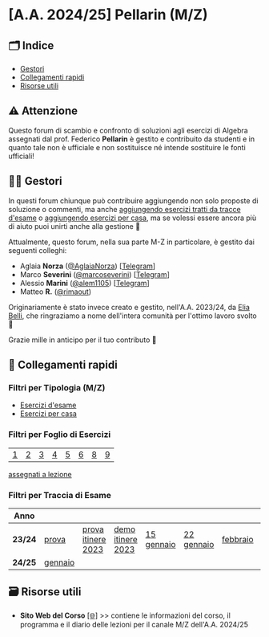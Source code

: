 # [A.A. 2024/25] Pellarin (M/Z)

## 🗂 Indice

- [Gestori](#-gestori)
- [Collegamenti rapidi](#-collegamenti-rapidi)
- [Risorse utili](#-risorse-utili)

## ⚠️ Attenzione

Questo forum di scambio e confronto di soluzioni agli esercizi di Algebra assegnati dal prof. Federico **Pellarin** è gestito e contribuito da studenti e in quanto tale non è ufficiale e non sostituisce né intende sostituire le fonti ufficiali!

## 👷‍♀️ Gestori

In questi forum chiunque può contribuire aggiungendo non solo proposte di soluzione o commenti, ma anche [aggiungendo esercizi tratti da tracce d'esame](../../../discussions/new?category=esami-m-z) o [aggiungendo esercizi per casa](../../../discussions/new?category=esercizi-m-z), ma se volessi essere ancora più di aiuto puoi unirti anche alla gestione 🙂

Attualmente, questo forum, nella sua parte M-Z in particolare, è gestito dai seguenti colleghi:
- Aglaia **Norza** ([@AglaiaNorza](https://github.com/aglaianorza)) [[Telegram](https://t.me/aglaianorza)]
- Marco **Severini** ([@marcoseverini](https://github.com/marcoseverini)) [[Telegram](https://t.me/severoga)]
- Alessio **Marini** ([@alem1105](https://github.com/alem1105)) [[Telegram](https://t.me/alem1153)]
- Matteo **R.** ([@rimaout](https://github.com/rimaout))

Originariamente è stato invece creato e gestito, nell'A.A. 2023/24, da [Elia Belli](https://github.com/Elia-Belli), che ringraziamo a nome dell'intera comunità per l'ottimo lavoro svolto 💪

Grazie mille in anticipo per il tuo contributo 🙌

## 🔗 Collegamenti rapidi

### Filtri per Tipologia (M/Z)

- [Esercizi d'esame](../../../discussions/categories/esami-m-z)
- [Esercizi per casa](../../../discussions/categories/esercizi-m-z)

### Filtri per Foglio di Esercizi

|                                                                               | | | | | | | |
|-------------------------------------------------------------------------------|-|-|-|-|-|-|-|
| [1](../../../discussions?discussions_q=label%3A"[M-Z]+(2024%2F25)+Foglio+1")  | [2](../../../discussions?discussions_q=label%3A"[M-Z]+(2024%2F25)+Foglio+2")  |[3](../../../discussions?discussions_q=label%3A"[M-Z]+(2024%2F25)+Foglio+3")  |[4](../../../discussions?discussions_q=label%3A"[M-Z]+(2024%2F25)+Foglio+4")  |[5](../../../discussions?discussions_q=label%3A"[M-Z]+(2024%2F25)+Foglio+5")  |[6](../../../discussions?discussions_q=label%3A"[M-Z]+(2024%2F25)+Foglio+6")  |[8](../../../discussions?discussions_q=label%3A"[M-Z]+(2024%2F25)+Foglio+8")  |[9](../../../discussions?discussions_q=label%3A"[M-Z]+(2024%2F25)+Foglio+9")  |


[assegnati a lezione](../../../discussions?discussions_q=label%3A"[M-Z]+(2024%2F25)+lasciati+a+lezione")

### Filtri per Traccia di Esame

| Anno      |                                                                                    |    | | | | | | | | | |
|-----------|------------------------------------------------------------------------------------|----|-|-|-|-|-|-|-|-|-|
| **23/24** | [prova](../../../discussions?discussions_q=label%3A"prova+18+dicembre+2023+[M-Z]") |[prova itinere 2023](../../../discussions?discussions_q=label%3A"prova+in+itinere+2023+[M%2FZ]") |[demo itinere 2023](../../../discussions?discussions_q=label%3A"demo+prova+in+itinere+2023+[M-Z]")|  [15 gennaio](../../../discussions?discussions_q=label%3A"15+gennaio+2024+[M-Z]") | [22 gennaio](../../../discussions?discussions_q=label%3A"22+gennaio+2024+[M-Z]") | [febbraio](../../../discussions?discussions_q=label%3A"13+febbraio+2024+[M-Z]") | [aprile](../../../discussions?discussions_q=label%3A"17+aprile+2024+[M-Z]") | [giugno](../../../discussions?discussions_q=label%3A"3+giugno+2024+[M-Z]") | [luglio](../../../discussions?discussions_q=label%3A"17+luglio+2024+[M-Z]") |[settembre](../../../discussions?discussions_q=label%3A"9+settembre+2024+[M-Z]") |[ottobre](../../../discussions?discussions_q=label%3A"18+ottobre+2024+[M-Z]") |
| **24/25** | [gennaio](../../../discussions?discussions_q=label%3A"7+gennaio+2025+[M-Z]") |



## 🗃 Risorse utili

- **Sito Web del Corso** [[🌐]](https://sites.google.com/uniroma1.it/algebra-informatica-2023-2024/home-page) >> contiene le informazioni del corso, il programma e il diario delle lezioni per il canale M/Z dell'A.A. 2024/25
